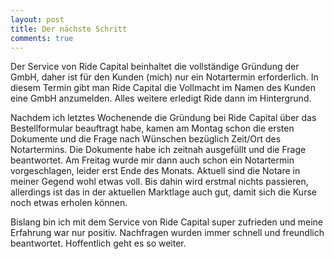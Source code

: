 ```yaml
---
layout: post
title: Der nächste Schritt
comments: true
---
```


<p>
Der Service von Ride Capital beinhaltet die vollständige Gründung der GmbH, daher ist für den Kunden (mich) nur ein Notartermin erforderlich. In diesem Termin gibt man Ride Capital die Vollmacht im Namen des Kunden eine GmbH anzumelden. Alles weitere erledigt Ride dann im Hintergrund.</p>
<p>Nachdem ich letztes Wochenende die Gründung bei Ride Capital über das Bestellformular beauftragt habe, kamen am Montag schon die ersten Dokumente und die Frage nach Wünschen bezüglich Zeit/Ort des Notartermins. Die Dokumente habe ich zeitnah ausgefüllt und die Frage beantwortet. Am Freitag wurde mir dann auch schon ein Notartermin vorgeschlagen, leider erst Ende des Monats. Aktuell sind die Notare in meiner Gegend wohl etwas voll. Bis dahin wird erstmal nichts passieren, allerdings ist das in der aktuellen Marktlage auch gut, damit sich die Kurse noch etwas erholen können.</p>
<p>Bislang bin ich mit dem Service von Ride Capital super zufrieden und meine Erfahrung war nur positiv. Nachfragen wurden immer schnell und freundlich beantwortet. Hoffentlich geht es so weiter.</p>
